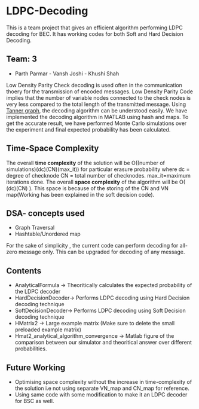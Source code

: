 # LDPC-Decoding
This is a team project that gives an efficient algorithm performing LDPC decoding for BEC. It has working codes for both Soft and Hard Decision Decoding.

## Team: 3
- Parth Parmar - Vansh Joshi - Khushi Shah


Low Density Parity Check decoding is used often in the communication thoery for the transmission of encoded messages. Low Density Parity Code implies that the number of variable nodes connected to the check nodes is very less compared to the total length of the transmitted message.
Using [Tanner graph](https://en.wikipedia.org/wiki/Tanner_graph), the decoding algorithm can be understood easily. We have implemented the decoding algorithm in MATLAB using hash and maps.
To get the accurate result, we have performed Monte Carlo simulations over the experiment and final expected probability has been calculated. 
## Time-Space Complexity
The overall **time complexity** of the solution will be O((number of simulations)(dc)(CN)(max_it)) for particular erasure probability where 
dc = degree of checknode
CN = total number of checknodes.
max_it=maximum iterations done.
The overall **space complexity** of the algorithm will be O( (dc)(CN) ). This space is because of the storing of the CN and VN map(Working has been explained in the soft decision code).

## DSA- concepts used
- Graph Traversal
- Hashtable/Unordered map

For the sake of simplicity , the current code can perform decoding for all-zero message only. This can be upgraded for decoding of any message.

## Contents
- AnalyticalFormula -> Theoritically calculates the expected probability of the LDPC decoder
- HardDecisionDecoder-> Performs LDPC decoding using Hard Decision decoding technique
- SoftDecisionDecoder-> Performs LDPC decoding using Soft Decision decoding technique
- HMatrix2 -> Large example matrix  (Make sure to delete the small preloaded example matrix)
- Hmat2_analytical_algorithm_convergence -> Matlab figure of the comparison between our simulator and theoritical answer over different probabilities.

## Future Working
- Optimising space complexity without the increase in time-complexity of the solution i.e not using separate VN_map and CN_map for reference.
- Using same code with some modification to make it an LDPC decoder for BSC as well.


